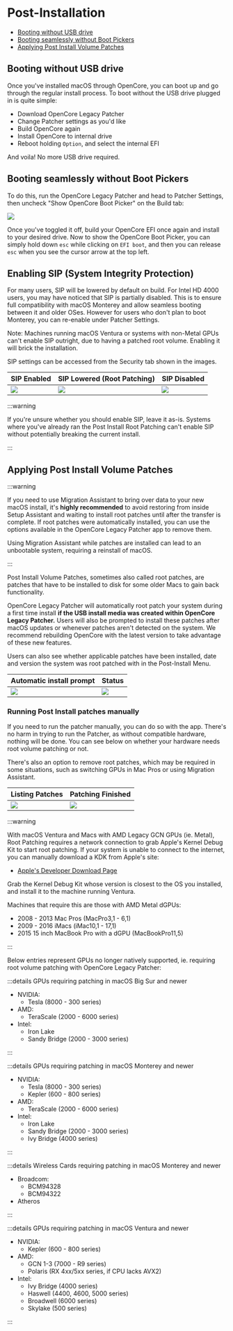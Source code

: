 # Post-Installation

* [Booting without USB drive](#booting-without-usb-drive)
* [Booting seamlessly without Boot Pickers](#booting-seamlessly-without-boot-pickers)
* [Applying Post Install Volume Patches](#applying-post-install-volume-patches)

## Booting without USB drive

Once you've installed macOS through OpenCore, you can boot up and go through the regular install process. To boot without the USB drive plugged in is quite simple:

* Download OpenCore Legacy Patcher
* Change Patcher settings as you'd like
* Build OpenCore again
* Install OpenCore to internal drive
* Reboot holding `Option`, and select the internal EFI

And voila! No more USB drive required.

## Booting seamlessly without Boot Pickers

To do this, run the OpenCore Legacy Patcher and head to Patcher Settings, then uncheck "Show OpenCore Boot Picker" on the Build tab:

![](../images/OCLP-GUI-Settings-ShowPicker.png)

Once you've toggled it off, build your OpenCore EFI once again and install to your desired drive. Now to show the OpenCore Boot Picker, you can simply hold down `esc` while clicking on `EFI boot`, and then you can release `esc` when you see the cursor arrow at the top left.

## Enabling SIP (System Integrity Protection)

For many users, SIP will be lowered by default on build. For Intel HD 4000 users, you may have noticed that SIP is partially disabled. This is to ensure full compatibility with macOS Monterey and allow seamless booting between it and older OSes. However for users who don't plan to boot Monterey, you can re-enable under Patcher Settings.

Note: Machines running macOS Ventura or systems with non-Metal GPUs can't enable SIP outright, due to having a patched root volume. Enabling it will brick the installation.

SIP settings can be accessed from the Security tab shown in the images.

SIP Enabled                                      | SIP Lowered (Root Patching)                         | SIP Disabled
-------------------------------------------------|-----------------------------------------------------|--------------------------------------------------
![](../images/OCLP-GUI-Settings-SIP-Enabled.png) | ![](../images/OCLP-GUI-Settings-SIP-Root-Patch.png) | ![](../images/OCLP-GUI-Settings-SIP-Disabled.png)

:::warning

If you're unsure whether you should enable SIP, leave it as-is. Systems where you've already ran the Post Install Root Patching can't enable SIP without potentially breaking the current install.

:::

## Applying Post Install Volume Patches

:::warning

If you need to use Migration Assistant to bring over data to your new macOS install, it's **highly recommended** to avoid restoring from inside Setup Assistant and waiting to install root patches until after the transfer is complete. If root patches were automatically installed, you can use the options available in the OpenCore Legacy Patcher app to remove them.

Using Migration Assistant while patches are installed can lead to an unbootable system, requiring a reinstall of macOS.

:::

Post Install Volume Patches, sometimes also called root patches, are patches that have to be installed to disk for some older Macs to gain back functionality.

OpenCore Legacy Patcher will automatically root patch your system during a first time install **if the USB install media was created within OpenCore Legacy Patcher.** Users will also be prompted to install these patches after macOS updates or whenever patches aren't detected on the system. We recommend rebuilding OpenCore with the latest version to take advantage of these new features.

Users can also see whether applicable patches have been installed, date and version the system was root patched with in the Post-Install Menu.

Automatic install prompt                      | Status
----------------------------------------------|----------------------------------------------
![](../images/OCLP-GUI-root-patch-update.png) | ![](../images/OCLP-GUI-Root-Patch-Status.png)



### Running Post Install patches manually

If you need to run the patcher manually, you can do so with the app. There's no harm in trying to run the Patcher, as without compatible hardware, nothing will be done. You can see below on whether your hardware needs root volume patching or not.

There's also an option to remove root patches, which may be required in some situations, such as switching GPUs in Mac Pros or using Migration Assistant.

Listing Patches                        | Patching Finished
---------------------------------------|------------------------------------------------
![](../images/OCLP-GUI-Root-Patch.png) | ![](../images/OCLP-GUI-Root-Patch-Finished.png)

:::warning

With macOS Ventura and Macs with AMD Legacy GCN GPUs (ie. Metal), Root Patching requires a network connection to grab Apple's Kernel Debug Kit to start root patching. If your system is unable to connect to the internet, you can manually download a KDK from Apple's site:

* [Apple's Developer Download Page](https://developer.apple.com/download/all/?q=Kernel%20Debug%20Kit)

Grab the Kernel Debug Kit whose version is closest to the OS you installed, and install it to the machine running Ventura.

Machines that require this are those with AMD Metal dGPUs:
* 2008 - 2013 Mac Pros (MacPro3,1 - 6,1)
* 2009 - 2016 iMacs (iMac10,1 - 17,1)
* 2015 15 inch MacBook Pro with a dGPU (MacBookPro11,5)

:::

Below entries represent GPUs no longer natively supported, ie. requiring root volume patching with OpenCore Legacy Patcher:

:::details GPUs requiring patching in macOS Big Sur and newer

* NVIDIA:
  * Tesla (8000 - 300 series)
* AMD:
  * TeraScale (2000 - 6000 series)
* Intel:
  * Iron Lake
  * Sandy Bridge (2000 - 3000 series)

:::

:::details GPUs requiring patching in macOS Monterey and newer

* NVIDIA:
  * Tesla (8000 - 300 series)
  * Kepler (600 - 800 series)
* AMD:
  * TeraScale (2000 - 6000 series)
* Intel:
  * Iron Lake
  * Sandy Bridge (2000 - 3000 series)
  * Ivy Bridge (4000 series)

:::

:::details Wireless Cards requiring patching in macOS Monterey and newer

* Broadcom:
  * BCM94328
  * BCM94322
* Atheros

:::

:::details GPUs requiring patching in macOS Ventura and newer

* NVIDIA:
  * Kepler (600 - 800 series)
* AMD:
  * GCN 1-3 (7000 - R9 series)
  * Polaris (RX 4xx/5xx series, if CPU lacks AVX2)
* Intel:
  * Ivy Bridge (4000 series)
  * Haswell (4400, 4600, 5000 series)
  * Broadwell (6000 series)
  * Skylake (500 series)

:::
